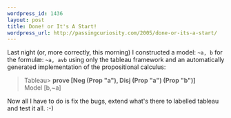 ```yaml
--- 
wordpress_id: 1436
layout: post
title: Done! or It's A Start!
wordpress_url: http://passingcuriosity.com/2005/done-or-its-a-start/
---
```

Last night (or, more correctly, this morning) I constructed a model: <code style="text-align: center;">~a, b</code> for the formul&aelig;: <code style="text-align: center;">~a, a&or;b</code> using only the tableau framework and an automatically generated implementation of the propositional calculus:<blockquote>Tableau> <span style="font-weight: bold;">prove [Neg (Prop "a"), Disj (Prop "a") (Prop "b")]</span><br/>Model [b,~a]</blockquote>Now all I have to do is fix the bugs, extend what's there to labelled tableau and test it all. :-)
